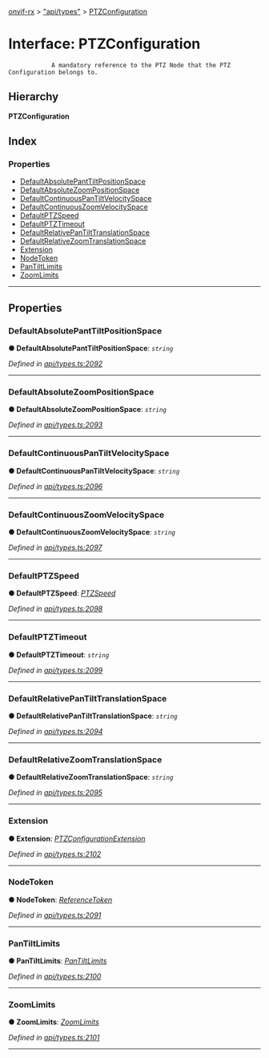 [onvif-rx](../README.md) > ["api/types"](../modules/_api_types_.md) > [PTZConfiguration](../interfaces/_api_types_.ptzconfiguration.md)

# Interface: PTZConfiguration

```
            A mandatory reference to the PTZ Node that the PTZ Configuration belongs to.
```

## Hierarchy

**PTZConfiguration**

## Index

### Properties

* [DefaultAbsolutePantTiltPositionSpace](_api_types_.ptzconfiguration.md#defaultabsolutepanttiltpositionspace)
* [DefaultAbsoluteZoomPositionSpace](_api_types_.ptzconfiguration.md#defaultabsolutezoompositionspace)
* [DefaultContinuousPanTiltVelocitySpace](_api_types_.ptzconfiguration.md#defaultcontinuouspantiltvelocityspace)
* [DefaultContinuousZoomVelocitySpace](_api_types_.ptzconfiguration.md#defaultcontinuouszoomvelocityspace)
* [DefaultPTZSpeed](_api_types_.ptzconfiguration.md#defaultptzspeed)
* [DefaultPTZTimeout](_api_types_.ptzconfiguration.md#defaultptztimeout)
* [DefaultRelativePanTiltTranslationSpace](_api_types_.ptzconfiguration.md#defaultrelativepantilttranslationspace)
* [DefaultRelativeZoomTranslationSpace](_api_types_.ptzconfiguration.md#defaultrelativezoomtranslationspace)
* [Extension](_api_types_.ptzconfiguration.md#extension)
* [NodeToken](_api_types_.ptzconfiguration.md#nodetoken)
* [PanTiltLimits](_api_types_.ptzconfiguration.md#pantiltlimits)
* [ZoomLimits](_api_types_.ptzconfiguration.md#zoomlimits)

---

## Properties

<a id="defaultabsolutepanttiltpositionspace"></a>

###  DefaultAbsolutePantTiltPositionSpace

**● DefaultAbsolutePantTiltPositionSpace**: *`string`*

*Defined in [api/types.ts:2092](https://github.com/patrickmichalina/onvif-rx/blob/1596479/src/api/types.ts#L2092)*

___
<a id="defaultabsolutezoompositionspace"></a>

###  DefaultAbsoluteZoomPositionSpace

**● DefaultAbsoluteZoomPositionSpace**: *`string`*

*Defined in [api/types.ts:2093](https://github.com/patrickmichalina/onvif-rx/blob/1596479/src/api/types.ts#L2093)*

___
<a id="defaultcontinuouspantiltvelocityspace"></a>

###  DefaultContinuousPanTiltVelocitySpace

**● DefaultContinuousPanTiltVelocitySpace**: *`string`*

*Defined in [api/types.ts:2096](https://github.com/patrickmichalina/onvif-rx/blob/1596479/src/api/types.ts#L2096)*

___
<a id="defaultcontinuouszoomvelocityspace"></a>

###  DefaultContinuousZoomVelocitySpace

**● DefaultContinuousZoomVelocitySpace**: *`string`*

*Defined in [api/types.ts:2097](https://github.com/patrickmichalina/onvif-rx/blob/1596479/src/api/types.ts#L2097)*

___
<a id="defaultptzspeed"></a>

###  DefaultPTZSpeed

**● DefaultPTZSpeed**: *[PTZSpeed](_api_types_.ptzspeed.md)*

*Defined in [api/types.ts:2098](https://github.com/patrickmichalina/onvif-rx/blob/1596479/src/api/types.ts#L2098)*

___
<a id="defaultptztimeout"></a>

###  DefaultPTZTimeout

**● DefaultPTZTimeout**: *`string`*

*Defined in [api/types.ts:2099](https://github.com/patrickmichalina/onvif-rx/blob/1596479/src/api/types.ts#L2099)*

___
<a id="defaultrelativepantilttranslationspace"></a>

###  DefaultRelativePanTiltTranslationSpace

**● DefaultRelativePanTiltTranslationSpace**: *`string`*

*Defined in [api/types.ts:2094](https://github.com/patrickmichalina/onvif-rx/blob/1596479/src/api/types.ts#L2094)*

___
<a id="defaultrelativezoomtranslationspace"></a>

###  DefaultRelativeZoomTranslationSpace

**● DefaultRelativeZoomTranslationSpace**: *`string`*

*Defined in [api/types.ts:2095](https://github.com/patrickmichalina/onvif-rx/blob/1596479/src/api/types.ts#L2095)*

___
<a id="extension"></a>

###  Extension

**● Extension**: *[PTZConfigurationExtension](_api_types_.ptzconfigurationextension.md)*

*Defined in [api/types.ts:2102](https://github.com/patrickmichalina/onvif-rx/blob/1596479/src/api/types.ts#L2102)*

___
<a id="nodetoken"></a>

###  NodeToken

**● NodeToken**: *[ReferenceToken](../modules/_api_types_.md#referencetoken)*

*Defined in [api/types.ts:2091](https://github.com/patrickmichalina/onvif-rx/blob/1596479/src/api/types.ts#L2091)*

___
<a id="pantiltlimits"></a>

###  PanTiltLimits

**● PanTiltLimits**: *[PanTiltLimits](_api_types_.pantiltlimits.md)*

*Defined in [api/types.ts:2100](https://github.com/patrickmichalina/onvif-rx/blob/1596479/src/api/types.ts#L2100)*

___
<a id="zoomlimits"></a>

###  ZoomLimits

**● ZoomLimits**: *[ZoomLimits](_api_types_.zoomlimits.md)*

*Defined in [api/types.ts:2101](https://github.com/patrickmichalina/onvif-rx/blob/1596479/src/api/types.ts#L2101)*

___

